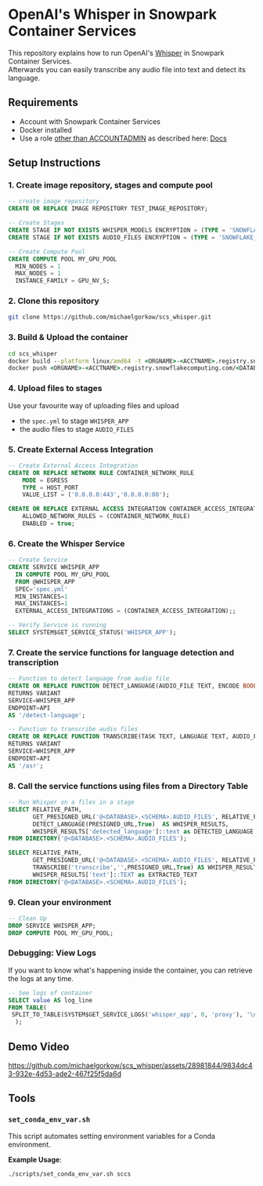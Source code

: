 # OpenAI's Whisper in Snowpark Container Services
This repository explains how to run OpenAI's [Whisper](https://github.com/openai/whisper) in Snowpark Container Services.  
Afterwards you can easily transcribe any audio file into text and detect its language.

## Requirements
* Account with Snowpark Container Services
* Docker installed
* Use a role <u>other than ACCOUNTADMIN</u> as described here: [Docs](https://docs.snowflake.com/en/developer-guide/snowpark-container-services/additional-considerations-services-jobs#network-egress)

## Setup Instructions
### 1. Create image repository, stages and compute pool 
```sql
-- create image repository
CREATE OR REPLACE IMAGE REPOSITORY TEST_IMAGE_REPOSITORY;

-- Create Stages
CREATE STAGE IF NOT EXISTS WHISPER_MODELS ENCRYPTION = (TYPE = 'SNOWFLAKE_SSE') DIRECTORY = (ENABLE = TRUE);
CREATE STAGE IF NOT EXISTS AUDIO_FILES ENCRYPTION = (TYPE = 'SNOWFLAKE_SSE') DIRECTORY = (ENABLE = TRUE);

-- Create Compute Pool
CREATE COMPUTE POOL MY_GPU_POOL
  MIN_NODES = 1
  MAX_NODES = 1
  INSTANCE_FAMILY = GPU_NV_S;
```

### 2. Clone this repository
```bash
git clone https://github.com/michaelgorkow/scs_whisper.git
```

### 3. Build & Upload the container
```cmd
cd scs_whisper
docker build --platform linux/amd64 -t <ORGNAME>-<ACCTNAME>.registry.snowflakecomputing.com/<DATABASE>/<SCHEMA>/TEST_IMAGE_REPOSITORY/whisper_app:latest .
docker push <ORGNAME>-<ACCTNAME>.registry.snowflakecomputing.com/<DATABASE>/<SCHEMA>/TEST_IMAGE_REPOSITORY/whisper_app:latest
```

### 4. Upload files to stages  
Use your favourite way of uploading files and upload 
* the `spec.yml` to stage `WHISPER_APP`
* the audio files to stage `AUDIO_FILES`

### 5. Create External Access Integration
```sql
-- Create External Access Integration
CREATE OR REPLACE NETWORK RULE CONTAINER_NETWORK_RULE
    MODE = EGRESS
    TYPE = HOST_PORT
    VALUE_LIST = ('0.0.0.0:443','0.0.0.0:80');

CREATE OR REPLACE EXTERNAL ACCESS INTEGRATION CONTAINER_ACCESS_INTEGRATION
    ALLOWED_NETWORK_RULES = (CONTAINER_NETWORK_RULE)
    ENABLED = true;
```

### 6. Create the Whisper Service
```sql
-- Create Service
CREATE SERVICE WHISPER_APP
  IN COMPUTE POOL MY_GPU_POOL
  FROM @WHISPER_APP
  SPEC='spec.yml'
  MIN_INSTANCES=1
  MAX_INSTANCES=1
  EXTERNAL_ACCESS_INTEGRATIONS = (CONTAINER_ACCESS_INTEGRATION);;

-- Verify Service is running
SELECT SYSTEM$GET_SERVICE_STATUS('WHISPER_APP');
```

### 7. Create the service functions for language detection and transcription
```sql
-- Function to detect language from audio file
CREATE OR REPLACE FUNCTION DETECT_LANGUAGE(AUDIO_FILE TEXT, ENCODE BOOLEAN)
RETURNS VARIANT
SERVICE=WHISPER_APP
ENDPOINT=API
AS '/detect-language';

-- Function to transcribe audio files
CREATE OR REPLACE FUNCTION TRANSCRIBE(TASK TEXT, LANGUAGE TEXT, AUDIO_FILE TEXT, ENCODE BOOLEAN)
RETURNS VARIANT
SERVICE=WHISPER_APP
ENDPOINT=API
AS '/asr';
```

### 8. Call the service functions using files from a Directory Table
```sql
-- Run Whisper on a files in a stage
SELECT RELATIVE_PATH, 
       GET_PRESIGNED_URL('@<DATABASE>.<SCHEMA>.AUDIO_FILES', RELATIVE_PATH) AS PRESIGNED_URL,
       DETECT_LANGUAGE(PRESIGNED_URL,True)  AS WHISPER_RESULTS,
       WHISPER_RESULTS['detected_language']::text as DETECTED_LANGUAGE
FROM DIRECTORY('@<DATABASE>.<SCHEMA>.AUDIO_FILES');

SELECT RELATIVE_PATH, 
       GET_PRESIGNED_URL('@<DATABASE>.<SCHEMA>.AUDIO_FILES', RELATIVE_PATH) AS PRESIGNED_URL,
       TRANSCRIBE('transcribe','',PRESIGNED_URL,True) AS WHISPER_RESULTS,
       WHISPER_RESULTS['text']::TEXT as EXTRACTED_TEXT
FROM DIRECTORY('@<DATABASE>.<SCHEMA>.AUDIO_FILES');
```

### 9. Clean your environment
```sql
-- Clean Up
DROP SERVICE WHISPER_APP;
DROP COMPUTE POOL MY_GPU_POOL;
```

### Debugging: View Logs
If you want to know what's happening inside the container, you can retrieve the logs at any time.
```sql
-- See logs of container
SELECT value AS log_line
FROM TABLE(
 SPLIT_TO_TABLE(SYSTEM$GET_SERVICE_LOGS('whisper_app', 0, 'proxy'), '\n')
  );
```

## Demo Video
https://github.com/michaelgorkow/scs_whisper/assets/28981844/9834dc43-932e-4d53-ade2-467f25f5da6d

## Tools

### `set_conda_env_var.sh`
This script automates setting environment variables for a Conda environment. 

**Example Usage**:
```bash
./scripts/set_conda_env_var.sh sccs



